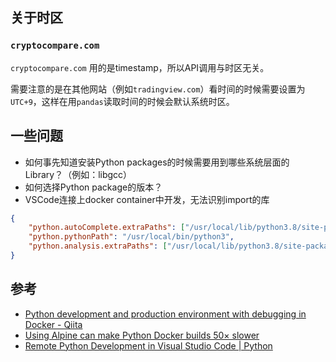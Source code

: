 ## 关于时区

### `cryptocompare.com`

`cryptocompare.com` 用的是timestamp，所以API调用与时区无关。

需要注意的是在其他网站（例如`tradingview.com`）看时间的时候需要设置为`UTC+9`，这样在用`pandas`读取时间的时候会默认系统时区。


## 一些问题

- 如何事先知道安装Python packages的时候需要用到哪些系统层面的Library？（例如：libgcc）
- 如何选择Python package的版本？
- VSCode连接上docker container中开发，无法识别import的库

```json
{
    "python.autoComplete.extraPaths": ["/usr/local/lib/python3.8/site-packages/"],
    "python.pythonPath": "/usr/local/bin/python3",
    "python.analysis.extraPaths": ["/usr/local/lib/python3.8/site-packages/"]
}
```

## 参考

- [Python development and production environment with debugging in Docker - Qiita](https://qiita.com/sebastianrettig/items/a52f6a5c36288db7b823)
- [Using Alpine can make Python Docker builds 50× slower](https://pythonspeed.com/articles/alpine-docker-python/)
- [Remote Python Development in Visual Studio Code | Python](https://devblogs.microsoft.com/python/remote-python-development-in-visual-studio-code/)
